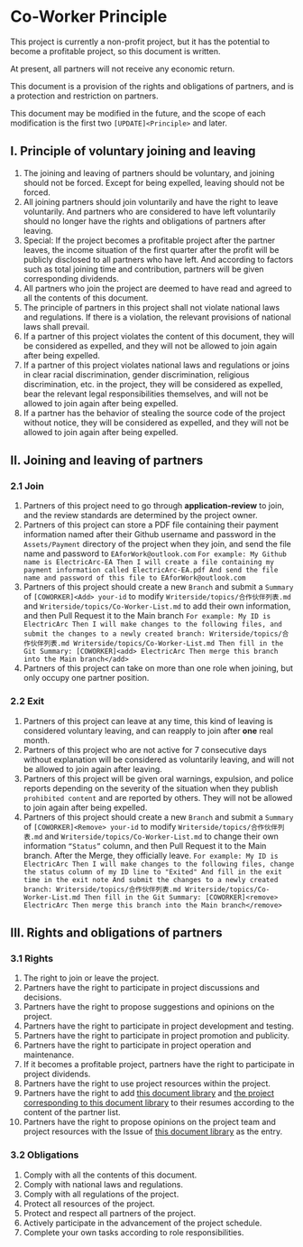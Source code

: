 # Co-Worker Principle

This project is currently a non-profit project, but it has the potential to become a profitable project, so this document is written.

At present, all partners will not receive any economic return.

This document is a provision of the rights and obligations of partners, and is a protection and restriction on partners.

This document may be modified in the future, and the scope of each modification is the first two `[UPDATE]<Principle>` and later.

## I. Principle of voluntary joining and leaving
1. The joining and leaving of partners should be voluntary, and joining should not be forced. Except for being expelled, leaving should not be forced.
2. All joining partners should join voluntarily and have the right to leave voluntarily. And partners who are considered to have left voluntarily should no longer have the rights and obligations of partners after leaving.
3. Special: If the project becomes a profitable project after the partner leaves, the income situation of the first quarter after the profit will be publicly disclosed to all partners who have left. And according to factors such as total joining time and contribution, partners will be given corresponding dividends.
4. All partners who join the project are deemed to have read and agreed to all the contents of this document.
5. The principle of partners in this project shall not violate national laws and regulations. If there is a violation, the relevant provisions of national laws shall prevail.
6. If a partner of this project violates the content of this document, they will be considered as expelled, and they will not be allowed to join again after being expelled.
7. If a partner of this project violates national laws and regulations or joins in clear racial discrimination, gender discrimination, religious discrimination, etc. in the project, they will be considered as expelled, bear the relevant legal responsibilities themselves, and will not be allowed to join again after being expelled.
8. If a partner has the behavior of stealing the source code of the project without notice, they will be considered as expelled, and they will not be allowed to join again after being expelled.

## II. Joining and leaving of partners
### 2.1 Join
1. Partners of this project need to go through **application-review** to join, and the review standards are determined by the project owner.
2. Partners of this project can store a PDF file containing their payment information named after their Github username and password in the `Assets/Payment` directory of the project when they join, and send the file name and password to `EAforWork@outlook.com`
`For example: My Github name is ElectricArc-EA Then I will create a file containing my payment information called ElectricArc-EA.pdf And send the file name and password of this file to EAforWork@outlook.com`
3. Partners of this project should create a new `Branch` and submit a `Summary` of `[COWORKER]<Add> your-id` to modify `Writerside/topics/合作伙伴列表.md` and `Writerside/topics/Co-Worker-List.md` to add their own information, and then Pull Request it to the Main branch
`For example: My ID is ElectricArc Then I will make changes to the following files, and submit the changes to a newly created branch: Writerside/topics/合作伙伴列表.md Writerside/topics/Co-Worker-List.md Then fill in the Git Summary: [COWORKER]<add> ElectricArc Then merge this branch into the Main branch</add>`
4. Partners of this project can take on more than one role when joining, but only occupy one partner position.
### 2.2 Exit
1. Partners of this project can leave at any time, this kind of leaving is considered voluntary leaving, and can reapply to join after **one** real month.
2. Partners of this project who are not active for 7 consecutive days without explanation will be considered as voluntarily leaving, and will not be allowed to join again after leaving.
3. Partners of this project will be given oral warnings, expulsion, and police reports depending on the severity of the situation when they publish `prohibited content` and are reported by others. They will not be allowed to join again after being expelled.
4. Partners of this project should create a new `Branch` and submit a `Summary` of `[COWORKER]<Remove> your-id` to modify `Writerside/topics/合作伙伴列表.md` and `Writerside/topics/Co-Worker-List.md` to change their own information `“Status”` column, and then Pull Request it to the Main branch. After the Merge, they officially leave.
`For example: My ID is ElectricArc Then I will make changes to the following files, change the status column of my ID line to "Exited" And fill in the exit time in the exit note And submit the changes to a newly created branch: Writerside/topics/合作伙伴列表.md Writerside/topics/Co-Worker-List.md Then fill in the Git Summary: [COWORKER]<remove> ElectricArc Then merge this branch into the Main branch</remove>`

## III. Rights and obligations of partners
### 3.1 Rights
1. The right to join or leave the project.
2. Partners have the right to participate in project discussions and decisions.
3. Partners have the right to propose suggestions and opinions on the project.
4. Partners have the right to participate in project development and testing.
5. Partners have the right to participate in project promotion and publicity.
6. Partners have the right to participate in project operation and maintenance.
7. If it becomes a profitable project, partners have the right to participate in project dividends.
8. Partners have the right to use project resources within the project.
9. Partners have the right to add [this document library](https://github.com/ElectricArc-Yu/MagicMahjangDocumentation) and [the project corresponding to this document library](https://github.com/ElectricArc-Yu/MagicMahjang) to their resumes according to the content of the partner list.
10. Partners have the right to propose opinions on the project team and project resources with the Issue of [this document library](https://github.com/ElectricArc-Yu/MagicMahjangDocumentation) as the entry.
### 3.2 Obligations
1. Comply with all the contents of this document.
2. Comply with national laws and regulations.
3. Comply with all regulations of the project.
4. Protect all resources of the project.
5. Protect and respect all partners of the project.
6. Actively participate in the advancement of the project schedule.
7. Complete your own tasks according to role responsibilities.